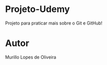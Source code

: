 # Projeto-Udemy

Projeto para praticar mais sobre o Git e GitHub!

# Autor
Murillo Lopes de Oliveira
